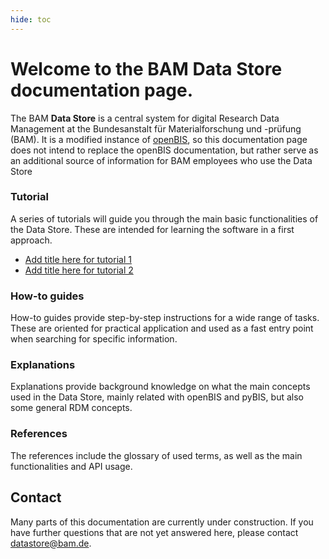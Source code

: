 ```yaml
---
hide: toc
---
```


# Welcome to the BAM Data Store documentation page.

The BAM **Data Store** is a central system for digital Research Data Management at the Bundesanstalt für Materialforschung und -prüfung (BAM). It is a modified instance of [openBIS](https://openbis.ch/), so this documentation page does not intend to replace the openBIS documentation, but rather serve as an additional source of information for BAM employees who use the Data Store

<!-- This documentation page is divided according to the [diataxis method](https://www.diataxis.fr/). -->


<div markdown="block" class="home-grid">

<div markdown="block">

<h3>Tutorial</h3>

A series of tutorials will guide you through the main basic functionalities of the Data Store. These are intended for learning the software in a first approach.

- [Add title here for tutorial 1](tutorials/1.md)
- [Add title here for tutorial 2](tutorials/2.md)

</div>

<div markdown="block">

### How-to guides

How-to guides provide step-by-step instructions for a wide range of tasks. These are oriented for practical application and used as a fast entry point when searching for specific information.


</div>

<div markdown="block">

### Explanations

Explanations provide background knowledge on what the main concepts used in the Data Store, mainly related with openBIS and pyBIS, but also some general RDM concepts.

</div>

<div markdown="block">

### References

The references include the glossary of used terms, as well as the main functionalities and API usage. 

</div>

</div>


## Contact
Many parts of this documentation are currently under construction. If you have further questions that are not yet answered here, please contact [datastore@bam.de](mailto:datastore@bam.de).

